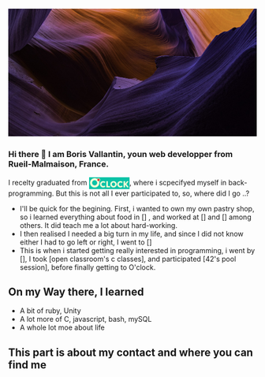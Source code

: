 ![Cover](https://github.com/Greshym/Greshym/blob/main/img/photo.jpg)

### Hi there 👋 I am Boris Vallantin, youn web developper from Rueil-Malmaison, France.

I recelty graduated from [<img src="https://github.com/Greshym/Greshym/blob/main/img/CaptureO'ClockLogo.PNG" height="24em" align="center" title="O'Clock"/>](https://oclock.io/), where i scpecifyed myself in back-programming. But this is not all I ever participated to, so, where did I go ..?

- I'll be quick for the begining. First, i wanted to own my own pastry shop, so i learned everything about food in [<img src="">]
, and worked at [] and [] among others. It did teach me a lot about hard-working.
- I then realised I needed a big turn in my life, and since I did not know either I had to go left or right, I went to []
- This is when i started getting really interested in programming, i went by [], I took [open classroom's c classes], and participated [42's pool session], before finally getting to O'clock.

## On my Way there, I learned

- A bit of ruby, Unity
- A lot more of C, javascript, bash, mySQL
- A whole lot moe about life

## This part is about my contact and where you can find me

<!--
**Greshym/Greshym** is a ✨ _special_ ✨ repository because its `README.md` (this file) appears on your GitHub profile.

Here are some ideas to get you started:

- 🔭 I’m currently working on ...
- 🌱 I’m currently learning ...
- 👯 I’m looking to collaborate on ...
- 🤔 I’m looking for help with ...
- 💬 Ask me about ...
- 📫 How to reach me: ...
- 😄 Pronouns: ...
- ⚡ Fun fact: ...
-->
